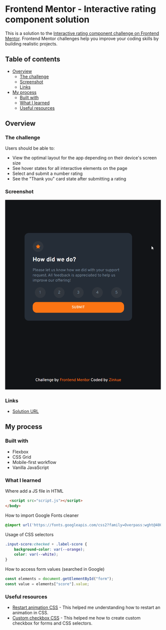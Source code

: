 # Frontend Mentor - Interactive rating component solution

This is a solution to the [Interactive rating component challenge on Frontend Mentor](https://www.frontendmentor.io/challenges/interactive-rating-component-koxpeBUmI). Frontend Mentor challenges help you improve your coding skills by building realistic projects. 

## Table of contents

- [Overview](#overview)
  - [The challenge](#the-challenge)
  - [Screenshot](#screenshot)
  - [Links](#links)
- [My process](#my-process)
  - [Built with](#built-with)
  - [What I learned](#what-i-learned)
  - [Useful resources](#useful-resources)

## Overview

### The challenge

Users should be able to:

- View the optimal layout for the app depending on their device's screen size
- See hover states for all interactive elements on the page
- Select and submit a number rating
- See the "Thank you" card state after submitting a rating

### Screenshot

![Animation](images/Animation.gif)

### Links

- [Solution URL](https://zinkue.github.io/Interactive-rating-component/)

## My process

### Built with

- Flexbox
- CSS Grid
- Mobile-first workflow
- Vanilla JavaScript

### What I learned

Where add a JS file in HTML
```html
  <script src="script.js"></script>
</body>
```

How to import Google Fonts cleaner
```css
@import url('https://fonts.googleapis.com/css2?family=Overpass:wght@400;700&display=swap');
```

Usage of CSS selectors
```css
.input-score:checked + .label-score {
    background-color: var(--orange);
    color: var(--white);
}
```

How to access form values (searched in Google)
```js
const elements = document.getElementById("form");
const value = elements["score"].value;
```

### Useful resources

- [Restart animation CSS](https://stackoverflow.com/questions/6268508/restart-animation-in-css3-any-better-way-than-removing-the-element) - This helped me understanding how to restart an animation in CSS.
- [Custom checkbox CSS](https://www.w3schools.com/howto/howto_css_custom_checkbox.asp) - This helped me how to create custom checkbox for forms and CSS selectors.
